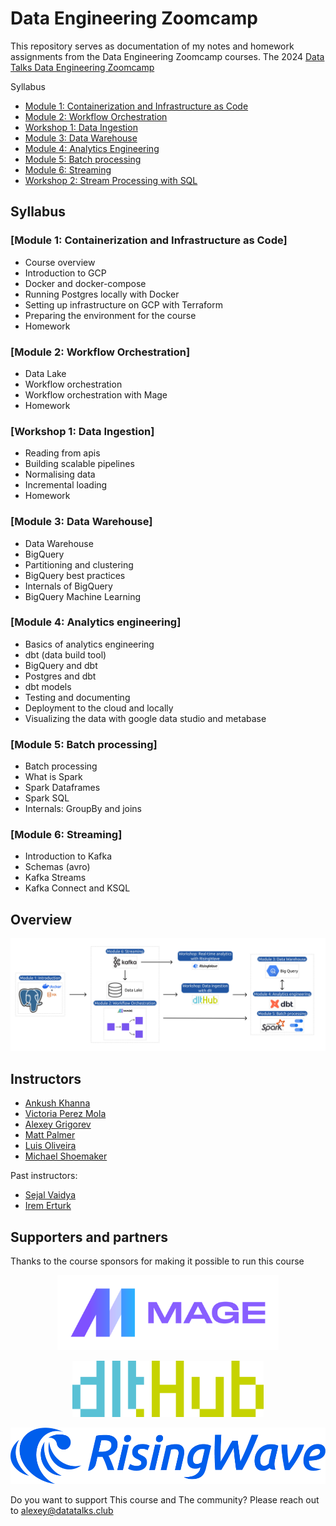 # Data Engineering Zoomcamp

This repository serves as documentation of my notes and homework assignments from the Data Engineering Zoomcamp courses. The 2024 [Data Talks Data Engineering Zoomcamp](https://github.com/DataTalksClub/data-engineering-zoomcamp/tree/main)


Syllabus

* [Module 1: Containerization and Infrastructure as Code](#module-1-containerization-and-infrastructure-as-code)
* [Module 2: Workflow Orchestration](#module-2-workflow-orchestration)
* [Workshop 1: Data Ingestion](#workshop-1-data-ingestion)
* [Module 3: Data Warehouse](#module-3-data-warehouse)
* [Module 4: Analytics Engineering](#module-4-analytics-engineering)
* [Module 5: Batch processing](#module-5-batch-processing)
* [Module 6: Streaming](#module-6-streaming)
* [Workshop 2: Stream Processing with SQL](#workshop-2-stream-processing-with-sql)


## Syllabus

### [Module 1: Containerization and Infrastructure as Code]

* Course overview
* Introduction to GCP
* Docker and docker-compose
* Running Postgres locally with Docker
* Setting up infrastructure on GCP with Terraform
* Preparing the environment for the course
* Homework


### [Module 2: Workflow Orchestration]

* Data Lake
* Workflow orchestration
* Workflow orchestration with Mage
* Homework

### [Workshop 1: Data Ingestion]

* Reading from apis
* Building scalable pipelines
* Normalising data
* Incremental loading
* Homework


### [Module 3: Data Warehouse]

* Data Warehouse
* BigQuery
* Partitioning and clustering
* BigQuery best practices
* Internals of BigQuery
* BigQuery Machine Learning


### [Module 4: Analytics engineering]

* Basics of analytics engineering
* dbt (data build tool)
* BigQuery and dbt
* Postgres and dbt
* dbt models
* Testing and documenting
* Deployment to the cloud and locally
* Visualizing the data with google data studio and metabase


### [Module 5: Batch processing]

* Batch processing
* What is Spark
* Spark Dataframes
* Spark SQL
* Internals: GroupBy and joins


### [Module 6: Streaming]

* Introduction to Kafka
* Schemas (avro)
* Kafka Streams
* Kafka Connect and KSQL


## Overview

<img src="images/architecture/arch_v3_workshops.jpg" />


## Instructors

- [Ankush Khanna](https://linkedin.com/in/ankushkhanna2)
- [Victoria Perez Mola](https://www.linkedin.com/in/victoriaperezmola/)
- [Alexey Grigorev](https://linkedin.com/in/agrigorev)
- [Matt Palmer](https://www.linkedin.com/in/matt-palmer/)
- [Luis Oliveira](https://www.linkedin.com/in/lgsoliveira/)
- [Michael Shoemaker](https://www.linkedin.com/in/michaelshoemaker1/)

Past instructors:

- [Sejal Vaidya](https://www.linkedin.com/in/vaidyasejal/)
- [Irem Erturk](https://www.linkedin.com/in/iremerturk/)


## Supporters and partners

Thanks to the course sponsors for making it possible to run this course

<p align="center">
  <a href="https://mage.ai/">
    <img height="120" src="images/mage.svg">
  </a>
</p>


<p align="center">
  <a href="https://dlthub.com/">
    <img height="90" src="images/dlthub.png">
  </a>
</p>

<p align="center">
  <a href="https://risingwave.com/">
    <img height="90" src="images/rising-wave.png">
  </a>
</p>

Do you want to support This course and The community? Please reach out to [alexey@datatalks.club](alexey@datatalks.club)

